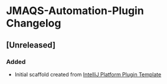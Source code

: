 <!-- Keep a Changelog guide -> https://keepachangelog.com -->

# JMAQS-Automation-Plugin Changelog

## [Unreleased]
### Added
- Initial scaffold created from [IntelliJ Platform Plugin Template](https://github.com/JetBrains/intellij-platform-plugin-template)
